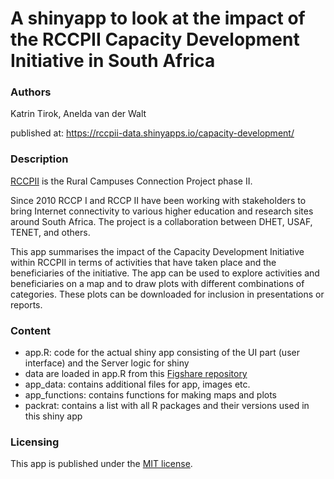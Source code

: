 # A shinyapp to look at the impact of the RCCPII Capacity Development Initiative in South Africa

### Authors
Katrin Tirok, Anelda van der Walt

published at: https://rccpii-data.shinyapps.io/capacity-development/

### Description

[RCCPII](https://tenet-rccpii.github.io/rccpii-2018/) is the Rural Campuses Connection Project phase II. 

Since 2010 RCCP I and RCCP II have been working with stakeholders to bring Internet connectivity to various higher education and research sites around South Africa. The project is a collaboration between DHET, USAF, TENET, and others.

This app summarises the impact of the Capacity Development Initiative within RCCPII in terms of activities that have taken place and the beneficiaries of the initiative. The app can be used to explore activities and beneficiaries on a map and to draw plots with different combinations of categories. These plots can be downloaded for inclusion in presentations or reports.

### Content
- app.R: code for the actual shiny app consisting of the UI part (user interface) and the Server logic for shiny 
- data are loaded in app.R from this [Figshare repository](https://figshare.com/articles/RCCPII_Data/7928480) 
- app_data: contains additional files for app, images etc.
- app_functions: contains functions for making maps and plots
- packrat: contains a list with all R packages and their versions used in this shiny app

### Licensing
This app is published under the [MIT license](https://github.com/katrintirok/rccpii-shinyapp/blob/master/LICENSE).


